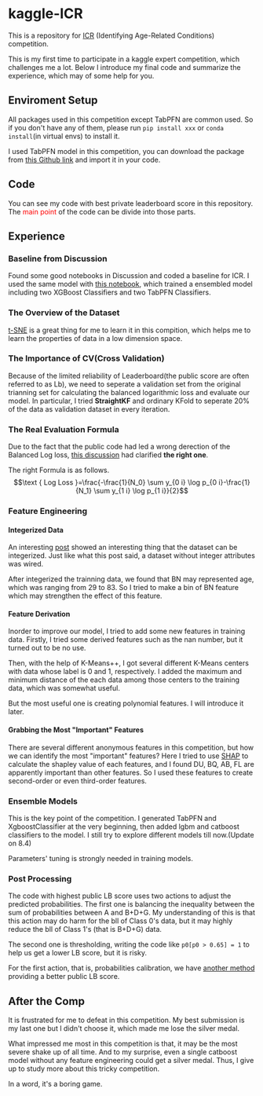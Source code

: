 # kaggle-ICR
This is a repository for [ICR](https://www.kaggle.com/competitions/icr-identify-age-related-conditions) (Identifying Age-Related Conditions) competition.

This is my first time to participate in a kaggle expert competition, which challenges me a lot. Below I introduce my final code and summarize the experience, which may of some help for you.

## Enviroment Setup
All packages used in this competition except TabPFN are common used. So if you don't have any of them, please run ```pip install xxx``` or ```conda install```(in virtual envs) to install it. 

I used TabPFN model in this competition, you can download the package from [this Github link](https://github.com/kashif/TabPFN) and import it in your code.

## Code
You can see my code with best private leaderboard score in this repository. The <font color='red'>main point</font> of the code can be divide into those parts.

## Experience
### Baseline from Discussion
Found some good notebooks in Discussion and coded a baseline for ICR. I used the same model with [this notebook](https://www.kaggle.com/code/aikhmelnytskyy/public-krni-pdi-with-two-additional-models), which trained a ensembled model including two XGBoost Classifiers and two TabPFN Classifiers.

### The Overview of the Dataset

[t-SNE](https://towardsdatascience.com/t-sne-python-example-1ded9953f26) is a great thing for me to learn it in this compition, which helps me to learn the properties of data in a low dimension space.

### The Importance of CV(Cross Validation)
Because of the limited reliability of Leaderboard(the public score are often referred to as Lb), we need to seperate a validation set from the original trianning set for calculating the balanced logarithmic loss and evaluate our model. In particular, I tried **StraightKF** and ordinary KFold to seperate 20% of the data as validation dataset in every iteration.

### The Real Evaluation Formula
Due to the fact that the public code had led a wrong derection of the Balanced Log loss, [this discussion](https://www.kaggle.com/competitions/icr-identify-age-related-conditions/discussion/422442) had clarified **the right one**.

The right Formula is as follows.
$$\text { Log Loss }=\frac{-\frac{1}{N_0} \sum y_{0 i} \log p_{0 i}-\frac{1}{N_1} \sum y_{1 i} \log p_{1 i}}{2}$$

### Feature Engineering
#### Integerized Data
An interesting [post](https://www.kaggle.com/competitions/icr-identify-age-related-conditions/discussion/413198) showed an interesting thing that the dataset can be integerized. Just like what this post said, a dataset without integer attributes was wired.

After integerized the trainning data, we found that BN may represented age, which was ranging from 29 to 83. So I tried to make a bin of BN feature which may strengthen the effect of this feature.

#### Feature Derivation
Inorder to improve our model, I tried to add some new features in training data. Firstly, I tried some derived features such as the nan number, but it turned out to be no use.

Then, with the help of K-Means++, I got several different K-Means centers with data whose label is 0 and 1, respectively. I added the maximum and minimum distance of the each data among those centers to the training data, which was somewhat useful.

But the most useful one is creating polynomial features. I will introduce it later.

#### Grabbing the Most "Important" Features
There are several different anonymous features in this competition, but how we can identify the most "important" features? Here I tried to use [SHAP](https://shap.readthedocs.io/en/latest/index.html) to calculate the shapley value of each features, and I found DU, BQ, AB, FL are apparently important than other features. So I used these features to create second-order or even third-order features.

### Ensemble Models
This is the key point of the competition. I generated TabPFN and XgboostClassifier at the very beginning, then added lgbm and catboost classifiers to the model. I still try to explore different models till now.(Update on 8.4)

Parameters' tuning is strongly needed in training models.

### Post Processing
The code with highest public LB score uses two actions to adjust the predicted probabilities. The first one is balancing the inequality between the sum of probabilities between A and B+D+G. My understanding of this is that this action may do harm for the bll of Class 0's data, but it may highly reduce the bll of Class 1's (that is B+D+G) data.

The second one is thresholding, writing the code like ```p0[p0 > 0.65] = 1``` to help us get a lower LB score, but it is risky.

For the first action, that is, probabilities calibration, we have [another method](https://www.kaggle.com/competitions/icr-identify-age-related-conditions/discussion/426748) providing a better public LB score.

## After the Comp
It is frustrated for me to defeat in this competition. My best submission is my last one but I didn't choose it, which made me lose the silver medal.

What impressed me most in this competition is that, it may be the most severe shake up of all time. And to my surprise, even a single catboost model without any feature engineering could get a silver medal. Thus, I give up to study more about this tricky competition.

In a word, it's a boring game.
